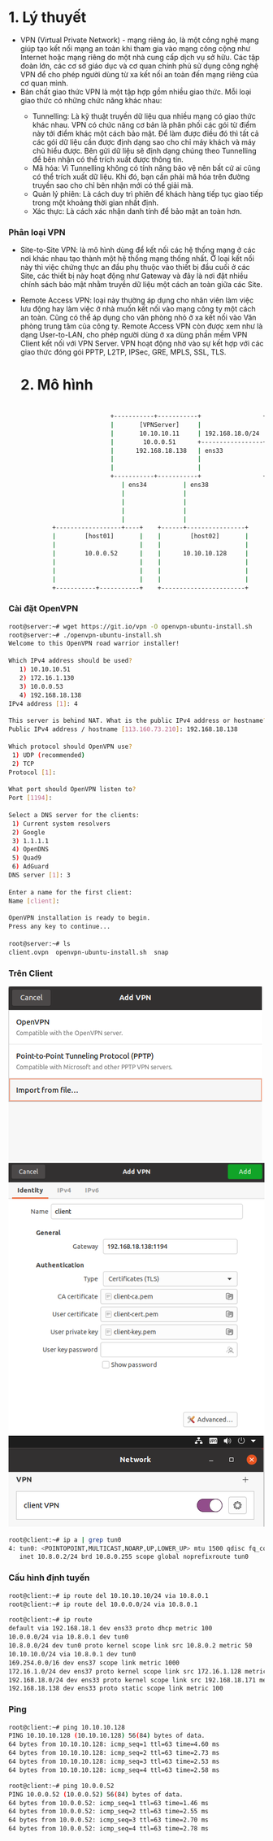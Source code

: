# 1. Lý thuyết

-  VPN (Virtual Private Network) - mạng riêng ảo, là một công nghệ mạng giúp tạo kết nối mạng an toàn khi tham gia vào mạng công cộng như Internet hoặc mạng riêng do một nhà cung cấp dịch vụ sở hữu. Các tập đoàn lớn, các cơ sở giáo dục và cơ quan chính phủ sử dụng công nghệ VPN để cho phép người dùng từ xa kết nối an toàn đến mạng riêng của cơ quan mình.
-  Bản chất giao thức VPN là một tập hợp gồm nhiều giao thức. Mỗi loại giao thức có những chức năng khác nhau:
<ul>
  <ul>
<li> Tunnelling: Là kỹ thuật truyền dữ liệu qua nhiều mạng có giao thức khác nhau. VPN có chức năng cơ bản là phân phối các gói từ điểm này tới điểm khác một cách bảo mật. Để làm được điều đó thì tất cả các gói dữ liệu cần được định dạng sao cho chỉ máy khách và máy chủ hiểu được. Bên gửi dữ liệu sẽ định dạng chúng theo Tunnelling để bên nhận có thể trích xuất được thông tin.
<li> Mã hóa: Vì Tunnelling không có tính năng bảo vệ nên bất cứ ai cũng có thể trích xuất dữ liệu. Khi đó, bạn cần phải mã hóa trên đường truyền sao cho chỉ bên nhận mới có thể giải mã.
<li> Quản lý phiên: Là cách duy trì phiên để khách hàng tiếp tục giao tiếp trong một khoảng thời gian nhất định.
<li> Xác thực: Là cách xác nhận danh tính để bảo mật an toàn hơn.
  </ul>
  </ul>
  
### Phân loại VPN

- Site-to-Site VPN: là mô hình dùng để kết nối các hệ thống mạng ở các nơi khác nhau tạo thành một hệ thống mạng thống nhất. Ở loại kết nối này thì việc chứng thực an đầu phụ thuộc vào thiết bị đầu cuối ở các Site, các thiết bị này hoạt động như Gateway và đây là nơi đặt nhiều chính sách bảo mật nhằm truyền dữ liệu một cách an toàn giữa các Site.

- Remote Access VPN: loại này thường áp dụng cho nhân viên làm việc lưu động hay làm việc ở nhà muốn kết nối vào mạng công ty một cách an toàn. Cũng có thể áp dụng cho văn phòng nhỏ ở xa kết nối vào Văn phòng trung tâm của công ty. Remote Access VPN còn được xem như là dạng User-to-LAN, cho phép người dùng ở xa dùng phần mềm VPN Client kết nối với VPN Server. VPN hoạt động nhờ vào sự kết hợp với các giao thức đóng gói PPTP, L2TP, IPSec, GRE, MPLS, SSL, TLS.
  # 2. Mô hình

```sh
                                  
                            +-----------+-----------+                 +-------------------+
                            |       [VPNServer]     |                 |    [VPNClient]    |
                            |       10.10.10.11     | 192.168.18.0/24 |                   |
                            |        10.0.0.51      +-----------------+   192.168.18.171  |
                            |      192.168.18.138   | ens33           |                   |
                            |                       |                 |                   |
                            |                       |                 |                   |
                            +-----------+-----------+                 +-------------------+
                               | ens34          | ens38
                               |                | 
                               |                |
                               |                |            
                               |                |             
            +------------------+----+    +------+----------------+
            |        [host01]       |    |        [host02]       | 
            |                       |    |                       |   
            |        10.0.0.52      |    |      10.10.10.128     |    
            |                       |    |                       |    
            |                       |    |                       | 
            |                       |    |                       |    
            +-----------+-----------+    +-----------------------+    
  ```
  
  ### Cài đặt OpenVPN
  
  ```sh
  root@server:~# wget https://git.io/vpn -O openvpn-ubuntu-install.sh
  root@server:~# ./openvpn-ubuntu-install.sh
  Welcome to this OpenVPN road warrior installer!

Which IPv4 address should be used?
     1) 10.10.10.51
     2) 172.16.1.130
     3) 10.0.0.53
     4) 192.168.18.138
IPv4 address [1]: 4

This server is behind NAT. What is the public IPv4 address or hostname?
Public IPv4 address / hostname [113.160.73.210]: 192.168.18.138

Which protocol should OpenVPN use?
   1) UDP (recommended)
   2) TCP
Protocol [1]: 

What port should OpenVPN listen to?
Port [1194]: 

Select a DNS server for the clients:
   1) Current system resolvers
   2) Google
   3) 1.1.1.1
   4) OpenDNS
   5) Quad9
   6) AdGuard
DNS server [1]: 3

Enter a name for the first client:
Name [client]: 

OpenVPN installation is ready to begin.
Press any key to continue...

root@server:~# ls
client.ovpn  openvpn-ubuntu-install.sh  snap
 ```
 ###  Trên Client
 
 <img src="https://github.com/lean15998/network-/blob/main/images/01.png">
 <img src="https://github.com/lean15998/network-/blob/main/images/02.png">
 <img src="https://github.com/lean15998/network-/blob/main/images/03.png">
 
 ```sh
 root@client:~# ip a | grep tun0
4: tun0: <POINTOPOINT,MULTICAST,NOARP,UP,LOWER_UP> mtu 1500 qdisc fq_codel state UNKNOWN group default qlen 100
    inet 10.8.0.2/24 brd 10.8.0.255 scope global noprefixroute tun0
```
 ### Cấu hình định tuyến
 
 ```sh
root@client:~# ip route del 10.10.10.10/24 via 10.8.0.1
root@client:~# ip route del 10.0.0.0/24 via 10.8.0.1
```
 ```sh
 root@client:~# ip route
default via 192.168.18.1 dev ens33 proto dhcp metric 100 
10.0.0.0/24 via 10.8.0.1 dev tun0 
10.8.0.0/24 dev tun0 proto kernel scope link src 10.8.0.2 metric 50 
10.10.10.0/24 via 10.8.0.1 dev tun0 
169.254.0.0/16 dev ens37 scope link metric 1000 
172.16.1.0/24 dev ens37 proto kernel scope link src 172.16.1.128 metric 101 
192.168.18.0/24 dev ens33 proto kernel scope link src 192.168.18.171 metric 100 
192.168.18.138 dev ens33 proto static scope link metric 100 
```
### Ping

```sh
root@client:~# ping 10.10.10.128
PING 10.10.10.128 (10.10.10.128) 56(84) bytes of data.
64 bytes from 10.10.10.128: icmp_seq=1 ttl=63 time=4.60 ms
64 bytes from 10.10.10.128: icmp_seq=2 ttl=63 time=2.73 ms
64 bytes from 10.10.10.128: icmp_seq=3 ttl=63 time=2.53 ms
64 bytes from 10.10.10.128: icmp_seq=4 ttl=63 time=2.58 ms
```
```sh
root@client:~# ping 10.0.0.52
PING 10.0.0.52 (10.0.0.52) 56(84) bytes of data.
64 bytes from 10.0.0.52: icmp_seq=1 ttl=63 time=1.46 ms
64 bytes from 10.0.0.52: icmp_seq=2 ttl=63 time=2.55 ms
64 bytes from 10.0.0.52: icmp_seq=3 ttl=63 time=2.70 ms
64 bytes from 10.0.0.52: icmp_seq=4 ttl=63 time=2.78 ms
```
